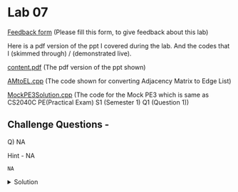 # Lab 07

  [Feedback form](https://docs.google.com/forms/d/e/1FAIpQLScLeIezAu3Bueokx98FzaNraoK_90lxMd6trBRnnNLXKQjojg/viewform?usp=sf_link) (Please fill this form, to give feedback about this lab)

Here is a pdf version of the ppt I covered during the lab. And the codes that I (skimmed through) / (demonstrated live).

  [content.pdf](https://sidhant007.github.io/CS2040C/lab07/content.pdf) (The pdf version of the ppt shown) 

  [AMtoEL.cpp](https://sidhant007.github.io/CS2040C/lab07/AMtoEL.cpp) (The code shown for converting Adjacency Matrix to Edge List)

  [MockPE3Solution.cpp](https://sidhant007.github.io/CS2040C/lab07/MockPE3Solution.cpp) (The code for the Mock PE3 which is same as CS2040C PE(Practical Exam) S1 (Semester 1) Q1 (Question 1))

## Challenge Questions - 

Q) NA

Hint - NA

~~~~
NA
~~~~

<details>
  <summary>Solution</summary>
</details>
